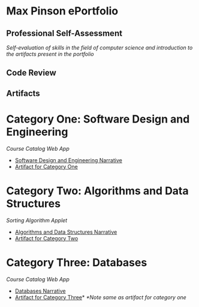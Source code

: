 # Max Pinson ePortfolio

## Professional Self-Assessment
*Self-evaluation of skills in the field of computer science and introduction to the artifacts present in the portfolio*

## Code Review

## Artifacts

# Category One: Software Design and Engineering
*Course Catalog Web App*
- [Software Design and Engineering Narrative]()
- [Artifact for Category One]()

# Category Two: Algorithms and Data Structures
*Sorting Algorithm Applet*
- [Algorithms and Data Structures Narrative]()
- [Artifact for Category Two]()

# Category Three: Databases
*Course Catalog Web App*
- [Databases Narrative]()
- [Artifact for Category Three]()*
_*Note same as artifact for category one_


